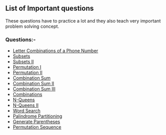 ## List of Important questions

These questions have to practice a lot and they also teach very important problem 
solving concept.

### Questions:-
- [Letter Combinations of a Phone Number](LetterCombinationsofaPhoneNumber.java)
- [Subsets](Subsets.java)
- [Subsets II](SubsetsII.java)
- [Permutation I](PermutationsI.java)
- [Permutation II](PermutationsII.java)
- [Combination Sum](CombinationSum.java)
- [Combination Sum II](CombinationSumII.java)
- [Combination Sum III](CombinationSumIII.java)
- [Combinations](Combinations.java)
- [N-Queens](N-Queens.java)
- [N-Queens II](N-QueensII.java)
- [Word Search](WordSearch.java)
- [Palindrome Partitioning](PalindromePartitioning.java)
- [Generate Parentheses](GenerateParentheses.java)
- [Permutation Sequence](PermutationSequence.java)
